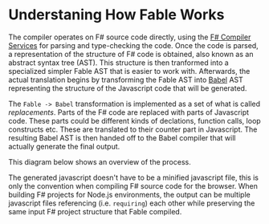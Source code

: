 # Understaning How Fable Works

The compiler operates on F# source code directly, using the [F# Compiler Services](https://fsharp.github.io/FSharp.Compiler.Service/) for parsing and type-checking the code. Once the code is parsed, a representation of the structure of F# code is obtained, also known as an abstract syntax tree (AST). This structure is then tranformed into a specialized simpler Fable AST that is easier to work with. Afterwards, the actual translation begins by transforming the Fable AST into [Babel](https://babeljs.io/) AST representing the structure of the Javascript code that will be generated. 

The `Fable -> Babel` transformation is implemented as a set of what is called *replacements*. Parts of the F# code are replaced with parts of Javascript code. These parts could be different kinds of declations, function calls, loop constructs etc. These are translated to their counter part in Javascript. The resulting Babel AST is then handed off to the Babel compiler that will actually generate the final output.

This diagram below shows an overview of the process.

<resolved-image source="/images/fable/fable.png" />

The generated javascript doesn't have to be a minified javascript file, this is only the convention when compiling F# source code for the browser. When building F# projects for Node.js environments, the output can be multiple javascript files referencing (i.e. `requiring`) each other while preserving the same input F# project structure that Fable compiled. 